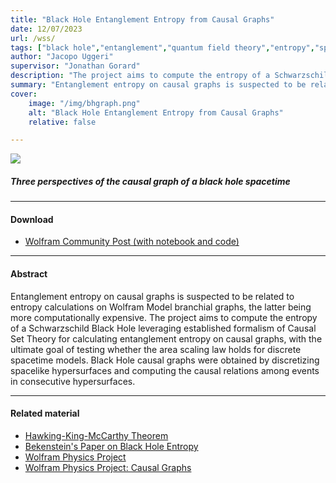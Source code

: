 ```yaml
---
title: "Black Hole Entanglement Entropy from Causal Graphs" 
date: 12/07/2023
url: /wss/
tags: ["black hole","entanglement","quantum field theory","entropy","space time"]
author: "Jacopo Uggeri"
supervisor: "Jonathan Gorard"
description: "The project aims to compute the entropy of a Schwarzschild Black Hole leveraging established formalism of Causal Set Theory for calculating entanglement entropy on causal graphs, with the ultimate goal of testing whether the area scaling law holds for discrete spacetime models." 
summary: "Entanglement entropy on causal graphs is suspected to be related to entropy calculations on Wolfram Model branchial graphs, the latter being more computationally expensive. The project aims to compute the entropy of a Schwarzschild Black Hole leveraging established formalism of Causal Set Theory for calculating entanglement entropy on causal graphs, with the ultimate goal of testing whether the area scaling law holds for discrete spacetime models. Black Hole causal graphs were obtained by discretizing spacelike hypersurfaces and computing the causal relations among events in consecutive hypersurfaces." 
cover:
    image: "/img/bhgraph.png"
    alt: "Black Hole Entanglement Entropy from Causal Graphs"
    relative: false

---
```


![](/img/bhgraph.png)
##### Three perspectives of the causal graph of a black hole spacetime

---

#### Download

+ [Wolfram Community Post (with notebook and code)](https://community.wolfram.com/groups/-/m/t/2959318?p_p_auth=Bi9ObgWO)

---

#### Abstract

Entanglement entropy on causal graphs is suspected to be related to entropy calculations on Wolfram Model branchial graphs, the latter being more computationally expensive. The project aims to compute the entropy of a Schwarzschild Black Hole leveraging established formalism of Causal Set Theory for calculating entanglement entropy on causal graphs, with the ultimate goal of testing whether the area scaling law holds for discrete spacetime models. Black Hole causal graphs were obtained by discretizing spacelike hypersurfaces and computing the causal relations among events in consecutive hypersurfaces.

---

#### Related material

+ [Hawking-King-McCarthy Theorem](https://pubs.aip.org/aip/jmp/article-abstract/17/2/174/224641/A-new-topology-for-curved-space-time-which?redirectedFrom=fulltext)
+ [Bekenstein's Paper on Black Hole Entropy](https://journals.aps.org/prd/abstract/10.1103/PhysRevD.7.2333)
+ [Wolfram Physics Project](https://www.wolframphysics.org/)
+ [Wolfram Physics Project: Causal Graphs](https://www.wolframphysics.org/technical-introduction/the-updating-process-in-our-models/the-role-of-causal-graphs/)

